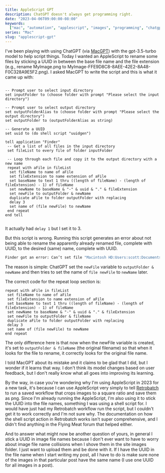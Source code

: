 ```yaml
---
title: AppleScript GPT
description: ChatGPT doesn't always get programming right.
date: "2023-04-06T09:00:00-08:00"
keywords:
  ["mac", "automation", "applescript", "images", "programming", "chatgpt"]
series: "Mac"
slug: "applescript-gpt"
---
```


I've been playing with using ChatGPT (via [MacGPT](https://www.macgpt.com)) with the gpt-3.5-turbo model to help script things. Today I wanted an AppleScript to rename some files by sticking a UUID in between the base file name and the file extension (e.g., rename MyImage.png to MyImage-FFE9D8C8-8AEE-42E2-8A48-F0C328A9E5F2.png). I asked MacGPT to write the script and this is what it came up with:

```applescript

-- Prompt user to select input directory
set inputFolder to (choose folder with prompt "Please select the input directory")

-- Prompt user to select output directory
set outputFolderAlias to (choose folder with prompt "Please select the output directory")
set outputFolder to (outputFolderAlias as string)

-- Generate a UUID
set uuid to (do shell script "uuidgen")

tell application "Finder"
 -- Get a list of all files in the input directory
 set fileList to every file of folder inputFolder

 -- Loop through each file and copy it to the output directory with a new name
 repeat with aFile in fileList
  set fileName to name of aFile
  set fileExtension to name extension of aFile
  set baseName to text 1 thru ((length of fileName) - (length of fileExtension) - 1) of fileName
  set newName to baseName & "-" & uuid & "." & fileExtension
  set newFile to outputFolder & newName
  duplicate aFile to folder outputFolder with replacing
  delay 3
  set name of (file newFile) to newName
 end repeat
end tell


```

It actually had `delay 1` but I set it to 3.

But this script is wrong. Running this script generates an error about not being able to rename the apparently already renamed file, complete with UUID, to the desired (same) name, complete with UUID.

```sh frame="none"
Finder got an error: Can’t set file "Macintosh HD:Users:scott:Documents:Podcasts:FwB:BrewsImages:OUT:Cup_Shots_Kagoshima_800x-559DCE44-3B60-4CE9-8AEE-1A862C6498FA-CBC0F756-F7E3-4368-ACFB-98F4DC50E1BB.png" to "Cup_Shots_Kagoshima_800x-559DCE44-3B60-4CE9-8AEE-1A862C6498FA-CBC0F756-F7E3-4368-ACFB-98F4DC50E1BB.png".
```

The reason is simple: ChatGPT set the `newFile` variable to `outputFolder & newName` and then tries to set the name of `file newFile` to `newName` later.

The correct code for the repeat loop section is:

```applescript
repeat with aFile in fileList
 set fileName to name of aFile
 set fileExtension to name extension of aFile
 set baseName to text 1 thru ((length of fileName) - (length of fileExtension) - 1) of fileName
 set newName to baseName & "-" & uuid & "." & fileExtension
 set newFile to outputFolder & fileName
 duplicate aFile to folder outputFolder with replacing
 delay 3
 set name of (file newFile) to newName
end repeat
```

The only difference here is that now when the newFile variable is created, it's set to `outputFolder & fileName` (the original filename) so that when it looks for the file to rename, it correctly looks for the original file name.

I told MacGPT about its mistake and it claims to be glad that I did, but I wonder if it learns that way. I don't think its model changes based on user feedback, but I don't really know what all goes into improving its learning.

By the way, in case you're wondering why I'm using AppleScript in 2023 for a new task, it's because I can use AppleScript very simply to tell [Retrobatch](https://flyingmeat.com/retrobatch/) to run a saved workflow that crops images to a square ratio and save them as png. Since I'm already running the AppleScript, I'm also using it to stick the UUID into the file names, something I was using a shell script for. I would have just had my Retrobatch workflow run the script, but I couldn't get it to work correctly and I'm not sure why. The documentation on how the shell script action in Retrobatch works isn't super comprehensive, and I didn't find anything in the Flying Meat forum that helped either.

And to answer what might now be another question of yours, in general I stick a UUID in image file names because I don't ever want to have to worry about image file name collisions when I shove them in the site images folder. I just want to upload them and be done with it. If I have the UUID in the file name when I start writing my post, all I have to do is make sure none of the images in that particular post have the same name (I use one UUID for all images in a post).
